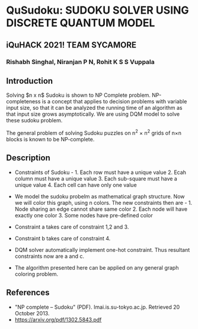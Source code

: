 # QuSudoku: SUDOKU SOLVER USING DISCRETE QUANTUM MODEL
## iQuHACK 2021! TEAM SYCAMORE 
### Rishabh Singhal, Niranjan P N, Rohit K S S Vuppala 

## Introduction
<p> Solving $n x n$ Sudoku is shown to NP Complete problem. NP-completeness is a concept that applies to decision problems with variable input size, so that it can be analyzed the running time of an algorithm as that input size grows asymptotically. We are using DQM model to solve these sudoku problem.

<p> The general problem of solving Sudoku puzzles on n<sup>2</sup> × n<sup>2</sup> grids of n×n blocks is known to be NP-complete.
 
## Description
* Constraints of Sudoku - 
        1. Each row must have a unique value
        2. Ecah column must have a unique value
        3. Each sub-square must have a unique value
        4. Each cell can have only one value

* We model the sudoku probelm as mathematical graph structure. Now we will color this graph, using n colors. The new constraints then are - 
        1. Node sharing an edge cannot share same color
        2. Each node will have exactly one color
        3. Some nodes have pre-defined color

* Constraint a takes care of constraint 1,2 and 3.
* Constraint b takes care of constraint 4.
* DQM solver automatically implement one-hot constraint. Thus resultant constraints now are a and c.

* The algorithm presented here can be applied on any general graph coloring problem.

## References
* "NP complete – Sudoku" (PDF). Imai.is.su-tokyo.ac.jp. Retrieved 20 October 2013.
* https://arxiv.org/pdf/1302.5843.pdf
